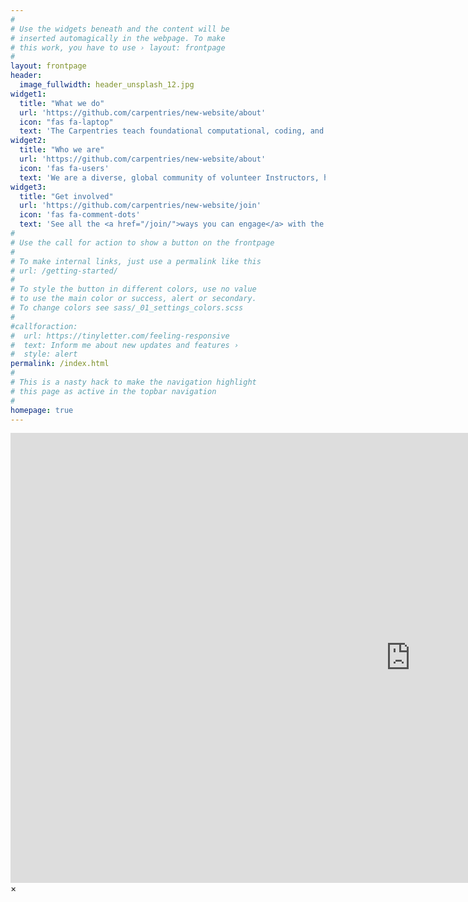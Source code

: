 ```yaml
---
#
# Use the widgets beneath and the content will be
# inserted automagically in the webpage. To make
# this work, you have to use › layout: frontpage
#
layout: frontpage
header:
  image_fullwidth: header_unsplash_12.jpg
widget1:
  title: "What we do"
  url: 'https://github.com/carpentries/new-website/about'
  icon: "fas fa-laptop"
  text: 'The Carpentries teach foundational computational, coding, and data science skills to researchers worldwide. Software and Data Carpentry workshops are based on our lessons. Workshop hosts, Instructors and learners must be prepared to follow our <a href="http://docs.carpentries.org/topic_folders/policies/code-of-conduct.html">Code of Conduct</a>.'
widget2:
  title: "Who we are"
  url: 'https://github.com/carpentries/new-website/about'
  icon: 'fas fa-users'
  text: 'We are a diverse, global community of volunteer Instructors, helpers, <a href="{{ site.url }}/trainers/">Trainers</a>, <a href="../maintainers/">Lesson Maintainers</a>, champions, <a href="{{ site.url }}/memberorgs/">member organizations</a>, supporters and <a href="{{ site.url }}/team/">staff</a>. <a href="https://www.eventbrite.com/e/carpentrycon-2018-tickets-42447719271">Join us</a> at <a href="http://www.carpentrycon.org/">CarpentryCon 2018</a> in Dublin, our key community-building and networking event this year.'
widget3:
  title: "Get involved"
  url: 'https://github.com/carpentries/new-website/join'
  icon: 'fas fa-comment-dots'
  text: 'See all the <a href="/join/">ways you can engage</a> with the Carpentries. Get information about upcoming events such as workshops, meetups, and discussions from our <a href="https://software-carpentry.org/join/">community calendar</a>, or from our twice-monthly newsletter, <a href="http://eepurl.com/cfODMH"><em>Carpentry Clippings</em></a>. Follow us on <a href="https://twitter.com/thecarpentries/">Twitter</a>, <a href="https://www.facebook.com/carpentries">Facebook</a>, or <a href="https://swc-slack-invite.herokuapp.com/">Slack</a>.'
#
# Use the call for action to show a button on the frontpage
#
# To make internal links, just use a permalink like this
# url: /getting-started/
#
# To style the button in different colors, use no value
# to use the main color or success, alert or secondary.
# To change colors see sass/_01_settings_colors.scss
#
#callforaction:
#  url: https://tinyletter.com/feeling-responsive
#  text: Inform me about new updates and features ›
#  style: alert
permalink: /index.html
#
# This is a nasty hack to make the navigation highlight
# this page as active in the topbar navigation
#
homepage: true
---
```


<div id="videoModal" class="reveal-modal large" data-reveal="">
  <div class="flex-video widescreen vimeo" style="display: block;">
    <iframe width="1280" height="720" src="https://www.youtube.com/embed/3b5zCFSmVvU" frameborder="0" allowfullscreen></iframe>
  </div>
  <a class="close-reveal-modal">&#215;</a>
</div>
